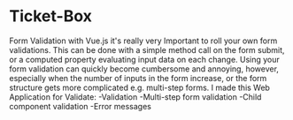 # Ticket-Box
Form Validation with Vue.js
it's really very Important to roll your own form validations. This can be done with a simple method call on the form submit, or a computed property evaluating input data on each change.
Using your form validation can quickly become cumbersome and annoying, however, especially when the number of inputs in the form increase, or the form structure gets more complicated e.g. multi-step forms. I made this Web Application for Validate:
-Validation
-Multi-step form validation
-Child component validation
-Error messages

